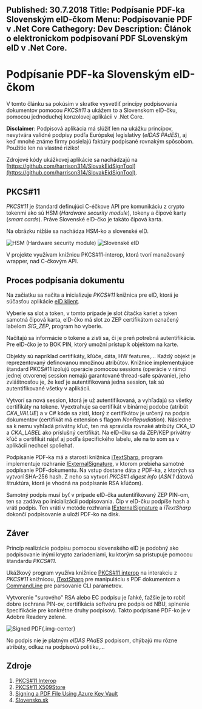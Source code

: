 Published: 30.7.2018
Title: Podpísanie PDF-ka Slovenským eID-čkom
Menu: Podpisovanie PDF v .Net Core
Cathegory: Dev
Description: Článok o elektronickom podpisovaní PDF SLovenským eID v .Net Core.
---
# Podpísanie PDF-ka Slovenským eID-čkom
V tomto článku sa pokúsim v skratke vysvetliť princípy podpisovania dokumentov pomocou 
_PKCS#11_ a ukážem to a Slovenskom eID-čku, pomocou jednoduchej konzolovej aplikácii v .Net Core.

**Disclaimer**: Podpisová aplikácia má slúžiť len na ukážku princípov,
nevytvára validné podpisy podľa Európskej legislatívy (_eIDAS PAdES_),
aj keď mnohé známe firmy posielajú faktúry podpísané rovnakým spôsobom.
Použitie len na vlastné riziko!

Zdrojové kódy ukážkovej aplikácie sa nachádzajú  na 
[https://github.com/harrison314/SlovakEidSignTool](https://github.com/harrison314/SlovakEidSignTool).

## PKCS#11
_PKCS#11_ je štandard definujúci C-éčkove API pre komunikáciu z crypto tokenmi ako sú HSM (_Hardware security module_),
tokeny a  čipové karty (_smart cards_). Práve Slovenské eID-čko je takáto čipová karta.

Na obrázku nižšie sa nachádza HSM-ko a slovenské eID. 

![HSM (Hardware security module)](images/Programing/SkEidSign/hsm_200.jpg)
![Slovenské eID](images/Programing/SkEidSign/eid_200.jpg)

V projekte využívam knižnicu PKCS#11-interop, ktorá tvorí manažovaný wrapper, nad C-čkovým API.

## Proces podpísania dokumentu

Na začiatku sa načíta a inicializuje _PKCS#11_ knižnica pre eID, ktorá je súčasťou aplikácie [eID klient](https://www.slovensko.sk/sk/na-stiahnutie).

Vyberie sa slot a token, v tomto prípade je slot čítačka kariet a token samotná čipová karta,
eID-čko má slot zo ZEP certifikátom označený labelom *SIG_ZEP*, program ho vyberie.

Načítajú sa informácie o tokene a zistí sa, či je preň potrebná autentifikácia.
Pre eID-čko je to BOK PIN, ktorý umožní prístup k objektom na karte.

Objekty sú napríklad certifikáty, kľúče, dáta, HW features,... Každý objekt je reprezentovaný
definovanou množinou atribútov. Knižnice implementujúce štandard PKCS#11 izolujú operácie pomocou sessions
(operácie v rámci jednej otvorenej session nemajú garantované thread-safe spávanie),
jeho zvláštnosťou je, že keď je autentifikovaná jedna session,
tak sú autentifikované všetky v aplikácii.

Vytvorí sa nová session, ktorá je už autentifikovaná, a vyhľadajú sa všetky certifikáty na tokene.
Vyextrahuje sa certifikát v binárnej podobe (atribút *CKA_VALUE*) a v C# kóde sa zistí,
ktorý z certifikátov je určený na podpis dokumentov (certifikát má extension s flagom _NonRepudiation_).
Následne sa k nemu vyhľadá privátny kľuč, ten má spravidla rovnaké atribúty *CKA_ID* a *CKA_LABEL*
ako príslušný certifikát. Na eID-čku sa dá ZEP/KEP privátny kľúč a certifikát nájsť aj podľa špecifického labelu,
ale na to som sa v aplikácii nechcel spoliehať.

Podpísanie PDF-ka má a starosti knižnica [iTextSharp](https://www.nuget.org/packages/itext7/), 
program implementuje rozhranie [IExternalSignature](https://github.com/harrison314/SlovakEidSignTool/blob/master/src/SlovakEidSignTool/Pkcs11ExternalSignature.cs), 
v ktorom prebieha samotné podpísanie PDF-dokumentu.
Na vstup dostane dáta z PDF-ka, z ktorých sa vytvorí SHA-256 hash. 
Z neho sa vytvorí _PKCS#1 digest info_ (_ASN.1_ dátová štruktúra, ktorá je vhodná na podpísanie RSA kľúčom). 

Samotný podpis musí byť v prípade eID-čka autentifikovaný ZEP PIN-om,
ten sa zadáva po inicializácii podpisovania. Čip v eID-čku podpíše hash a vráti podpis.
Ten vráti v metóde rozhrania [IExternalSignature](https://github.com/harrison314/SlovakEidSignTool/blob/master/src/SlovakEidSignTool/Pkcs11ExternalSignature.cs) a _iTextSharp_ dokončí podpisovanie a uloží PDF-ko na disk.

## Záver
Princíp realizácie podpisu pomocou slovenského eID je podobný ako podpisovanie inými krypto zariadeniami, ku ktorým sa pristupuje pomocou štandardu _PKCS#11_.
 
Ukážkový program využíva knižnice [PKCS#11 interop](https://pkcs11interop.net/) na interakciu z _PKCS#11_ knižnicou, 
[iTextSharp](https://www.nuget.org/packages/itext7/) pre manipuláciu s PDF dokumentom
a [CommandLine](https://github.com/commandlineparser/commandline) pre parsovanie CLI parametrov.

Vytvorenie "surového" RSA alebo EC podpisu je ľahké, ťažšie je to robiť dobre (ochrana PIN-ov, certifikácia softvéru pre podpis od NBU, splnenie špecifikácie pre konkrétne druhy podpisov).
Takto podpísané PDF-ko je v Adobre Readery zelené.

![Signed PDF](images/Programing/SkEidSign/SignedDocument.png){.img-center}

No podpis nie je platným _eIDAS PAdES_ podpisom, chýbajú mu rôzne atribúty, odkaz na podpisovú politiku,...

## Zdroje
 1. [PKCS#11 Interop](https://pkcs11interop.net/)
 1. [PKCS#11 X509Store](https://github.com/Pkcs11Interop/Pkcs11Interop.X509Store/blob/master/src/Pkcs11Interop.X509Store/Pkcs11X509Certificate.cs)
 1. [Signing a PDF File Using Azure Key Vault](https://rahulpnath.com/blog/signing-a-pdf-file-using-azure-key-vault/)
 1. [Slovensko.sk](https://www.slovensko.sk/sk/na-stiahnutie)
